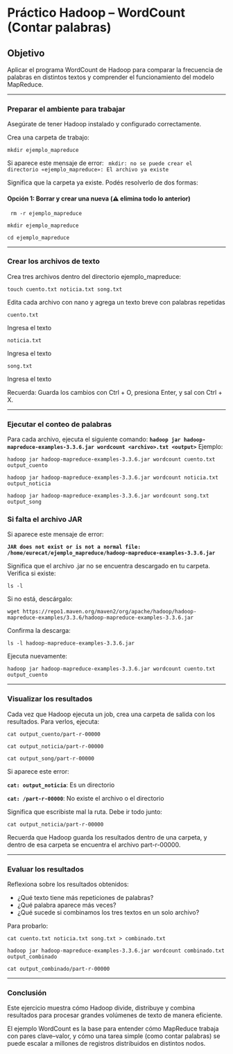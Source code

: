 # Práctico Hadoop – WordCount (Contar palabras)

## Objetivo

Aplicar el programa WordCount de Hadoop para comparar la frecuencia de palabras en distintos textos y comprender el funcionamiento del modelo MapReduce.

---

### Preparar el ambiente para trabajar

Asegúrate de tener Hadoop instalado y configurado correctamente.

Crea una carpeta de trabajo:

`mkdir ejemplo_mapreduce`

Si aparece este mensaje de error:
` mkdir: no se puede crear el directorio «ejemplo_mapreduce»: El archivo ya existe`

Significa que la carpeta ya existe. Podés resolverlo de dos formas:

#### Opción 1: Borrar y crear una nueva (⚠️ elimina todo lo anterior)

` rm -r ejemplo_mapreduce`

`mkdir ejemplo_mapreduce`

`cd ejemplo_mapreduce`


---

### Crear los archivos de texto

Crea tres archivos dentro del directorio ejemplo_mapreduce:

`touch cuento.txt noticia.txt song.txt`

Edita cada archivo con nano y agrega un texto breve con palabras repetidas

`cuento.txt`

Ingresa el texto 

`noticia.txt`

Ingresa el texto 

`song.txt`

Ingresa el texto 

Recuerda: Guarda los cambios con Ctrl + O, presiona Enter, y sal con Ctrl + X.

---

### Ejecutar el conteo de palabras

Para cada archivo, ejecuta el siguiente comando: **`hadoop jar hadoop-mapreduce-examples-3.3.6.jar wordcount <archivo>.txt <output>`**  Ejemplo:

`hadoop jar hadoop-mapreduce-examples-3.3.6.jar wordcount cuento.txt output_cuento`

`hadoop jar hadoop-mapreduce-examples-3.3.6.jar wordcount noticia.txt output_noticia`

`hadoop jar hadoop-mapreduce-examples-3.3.6.jar wordcount song.txt output_song`


### Si falta el archivo JAR

Si aparece este mensaje de error:

**`JAR does not exist or is not a normal file: /home/eurecat/ejemplo_mapreduce/hadoop-mapreduce-examples-3.3.6.jar`**

Significa que el archivo .jar no se encuentra descargado en tu carpeta. Verifica si existe:

`ls -l`

Si no está, descárgalo:

`wget https://repo1.maven.org/maven2/org/apache/hadoop/hadoop-mapreduce-examples/3.3.6/hadoop-mapreduce-examples-3.3.6.jar`

Confirma la descarga:

`ls -l hadoop-mapreduce-examples-3.3.6.jar`

Ejecuta nuevamente:

`hadoop jar hadoop-mapreduce-examples-3.3.6.jar wordcount cuento.txt output_cuento`

---

### Visualizar los resultados

Cada vez que Hadoop ejecuta un job, crea una carpeta de salida con los resultados. Para verlos, ejecuta:

`cat output_cuento/part-r-00000`

`cat output_noticia/part-r-00000`

`cat output_song/part-r-00000`

Si aparece este error:

**`cat: output_noticia`**: Es un directorio

**`cat: /part-r-00000`**: No existe el archivo o el directorio

Significa que escribiste mal la ruta. Debe ir todo junto:

`cat output_noticia/part-r-00000`

Recuerda que Hadoop guarda los resultados dentro de una carpeta, y dentro de esa carpeta se encuentra el archivo part-r-00000.

---

### Evaluar los resultados

Reflexiona sobre los resultados obtenidos:
- ¿Qué texto tiene más repeticiones de palabras?
- ¿Qué palabra aparece más veces?
- ¿Qué sucede si combinamos los tres textos en un solo archivo?

Para probarlo:

`cat cuento.txt noticia.txt song.txt > combinado.txt`

`hadoop jar hadoop-mapreduce-examples-3.3.6.jar wordcount combinado.txt output_combinado`

`cat output_combinado/part-r-00000`

---
### Conclusión

Este ejercicio muestra cómo Hadoop divide, distribuye y combina resultados para procesar grandes volúmenes de texto de manera eficiente.

El ejemplo WordCount es la base para entender cómo MapReduce trabaja con pares clave–valor, y cómo una tarea simple (como contar palabras) se puede escalar a millones de registros distribuidos en distintos nodos.


